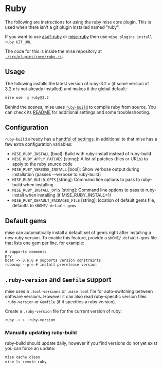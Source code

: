 # Ruby

The following are instructions for using the ruby mise core plugin. This is used when there isn't a
git plugin installed named "ruby".

If you want to use [asdf-ruby](https://github.com/asdf-vm/asdf-ruby)
or [mise-ruby](https://github.com/rtx-plugins/mise-ruby)
then use `mise plugins install ruby GIT_URL`.

The code for this is inside the mise repository at
[`./src/plugins/core/ruby.rs`](https://github.com/jdx/mise/blob/main/src/plugins/core/ruby.rs).

## Usage

The following installs the latest version of ruby-3.2.x (if some version of 3.2.x is not already
installed) and makes it the global default:

```sh
mise use -g ruby@3.2
```

Behind the scenes, mise uses [`ruby-build`](https://github.com/rbenv/ruby-build) to compile ruby
from source. You can check its
[README](https://github.com/rbenv/ruby-build/blob/master/README.md)
for additional settings and some troubleshooting.

## Configuration

`ruby-build` already has a
[handful of settings](https://github.com/rbenv/ruby-build?tab=readme-ov-file#custom-build-configuration),
in additional to that mise has a few extra configuration variables:

- `MISE_RUBY_INSTALL` [bool]: Build with ruby-install instead of ruby-build
- `MISE_RUBY_APPLY_PATCHES` [string]: A list of patches (files or URLs) to apply to the ruby source code
- `MISE_RUBY_VERBOSE_INSTALL` [bool]: Show verbose output during installation (passes --verbose to ruby-build)
- `MISE_RUBY_BUILD_OPTS` [string]: Command line options to pass to ruby-build when installing
- `MISE_RUBY_INSTALL_OPTS` [string]: Command line options to pass to ruby-install when installing (if MISE_RUBY_INSTALL=1)
- `MISE_RUBY_DEFAULT_PACKAGES_FILE` [string]: location of default gems file, defaults to `$HOME/.default-gems`

## Default gems

mise can automatically install a default set of gems right after installing a new ruby version.
To enable this feature, provide a `$HOME/.default-gems` file that lists one gem per line, for
example:

```text
# supports comments
pry
bcat ~> 0.6.0 # supports version constraints
rubocop --pre # install prerelease version
```

## `.ruby-version` and `Gemfile` support

mise uses a `.tool-versions` or `.mise.toml` file for auto-switching between software versions.
However it can also read ruby-specific version files `.ruby-version` or `Gemfile`
(if it specifies a ruby version).

Create a `.ruby-version` file for the current version of ruby:

```sh
ruby -v > .ruby-version
```

### Manually updating ruby-build

ruby-build should update daily, however if you find versions do not yet exist you can force an
update:

```bash
mise cache clean
mise ls-remote ruby
```

